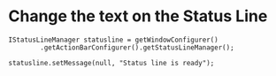 # Change the text on the Status Line #

```
IStatusLineManager statusline = getWindowConfigurer()
		.getActionBarConfigurer().getStatusLineManager();

statusline.setMessage(null, "Status line is ready");
```